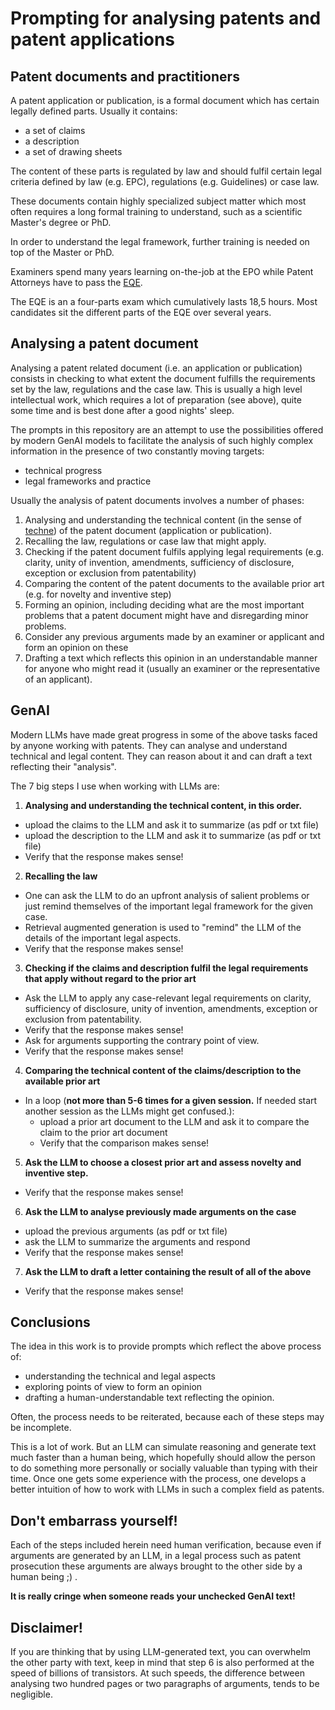 # Prompting for analysing patents and patent applications

## Patent documents and practitioners
A patent application or publication, is a formal document which has certain legally defined parts. 
Usually it contains: 
* a set of claims
* a description
* a set of drawing sheets

The content of these parts is regulated by law and should fulfil certain legal criteria defined by law (e.g. EPC), regulations (e.g. Guidelines) or case law.

These documents contain highly specialized subject matter which most often requires a long formal training to understand, such as a scientific Master's degree or PhD.

In order to understand the legal framework, further training is needed on top of the Master or PhD.

Examiners spend many years learning on-the-job at the EPO while Patent Attorneys have to pass the [EQE](https://en.wikipedia.org/wiki/Representation_before_the_European_Patent_Office#European_qualifying_examination).

The EQE is an a four-parts exam which cumulatively lasts 18,5 hours. Most candidates sit the different parts of the EQE over several years.

## Analysing a patent document
Analysing a patent related document (i.e. an application or publication) consists in checking to what extent the document fulfills the requirements set by the law, regulations and the case law.
This is usually a high level intellectual work, which requires a lot of preparation (see above), quite some time and is best done after a good nights' sleep.

The prompts in this repository are an attempt to use the possibilities offered by modern GenAI models to facilitate the analysis of such highly complex information in the presence of two constantly moving targets: 
* technical progress
* legal frameworks and practice

Usually the analysis of patent documents involves a number of phases:

1. Analysing and understanding the technical content (in the sense of [techne](https://en.wikipedia.org/wiki/Techne)) of the patent document (application or publication).
2. Recalling the law, regulations or case law that might apply.
3. Checking if the patent document fulfils applying legal requirements (e.g. clarity, unity of invention, amendments, sufficiency of disclosure, exception or exclusion from patentability)
4. Comparing the content of the patent documents to the available prior art (e.g. for novelty and inventive step) 
5. Forming an opinion, including deciding what are the most important problems that a patent document might have and disregarding minor problems.
6. Consider any previous arguments made by an examiner or applicant and form an opinion on these
7. Drafting a text which reflects this opinion in an understandable manner for anyone who might read it (usually an examiner or the representative of an applicant).

## GenAI
Modern LLMs have made great progress in some of the above tasks faced by anyone working with patents. 
They can analyse and understand technical and legal content. They can reason about it and can draft a text reflecting their "analysis".

The 7 big steps I use when working with LLMs are:

1. **Analysing and understanding the technical content, in this order.**
 * upload the claims to the LLM and ask it to summarize (as pdf or txt file)
 * upload the description to the LLM and ask it to summarize (as pdf or txt file)
 * Verify that the response makes sense!

2. **Recalling the law**
 * One can ask the LLM to do an upfront analysis of salient problems or just remind themselves of the important legal framework for the given case.
 * Retrieval augmented generation is used to "remind" the LLM of the details of the important legal aspects.
 * Verify that the response makes sense!

3. **Checking if the claims and description fulfil the legal requirements that apply without regard to the prior art**
 * Ask the LLM to apply any case-relevant legal requirements on clarity, sufficiency of disclosure, unity of invention, amendments, exception or exclusion from patentability.
 * Verify that the response makes sense!
 * Ask for arguments supporting the contrary point of view. 
 * Verify that the response makes sense!

4. **Comparing the technical content of the claims/description to the available prior art**
 * In a loop (**not more than 5-6 times for a given session.** If needed start another session as the LLMs might get confused.):
   - upload a prior art document to the LLM and ask it to compare the claim to the prior art document
   - Verify that the comparison makes sense!

5. **Ask the LLM to choose a closest prior art and assess novelty and inventive step.**
 * Verify that the response makes sense!

6. **Ask the LLM to analyse previously made arguments on the case**
  * upload the previous arguments (as pdf or txt file)
  * ask the LLM to summarize the arguments and respond
  * Verify that the response makes sense!

7. **Ask the LLM to draft a letter containing the result of all of the above**
  * Verify that the response makes sense!

## Conclusions
The idea in this work is to provide prompts which reflect the above process of:

- understanding the technical and legal aspects
- exploring points of view to form an opinion
- drafting a human-understandable text reflecting the opinion.
  
Often, the process needs to be reiterated, because each of these steps may be incomplete.

This is a lot of work. But an LLM can simulate reasoning and generate text much faster than a human being, which hopefully should allow the person to do something more personally or socially valuable than typing with their time.
Once one gets some experience with the process, one develops a better intuition of how to work with LLMs in such a complex field as patents. 

## Don't embarrass yourself!
Each of the steps included herein need human verification, because even if arguments are generated by an LLM, in a legal process such as patent prosecution these arguments are always brought to the other side by a human being ;) .

**It is really cringe when someone reads your unchecked GenAI text!** 

## Disclaimer!
If you are thinking that by using LLM-generated text, you can overwhelm the other party with text, keep in mind that step 6 is also performed at the speed of billions of transistors. 
At such speeds, the difference between analysing two hundred pages or two paragraphs of arguments, tends to be negligible.
